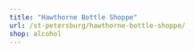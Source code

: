 ```yaml
---
title: "Hawthorne Bottle Shoppe"
url: /st-petersburg/hawthorne-bottle-shoppe/
shop: alcohol
---
```


